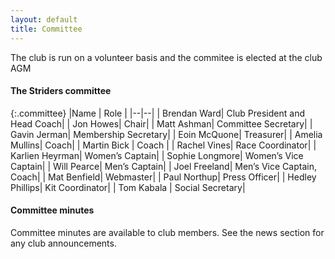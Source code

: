 ```yaml
---
layout: default
title: Committee
---
```


The club is run on a volunteer basis and the commitee is elected at the club AGM

#### The Striders committee

{:.committee}
|Name | Role |
|--|--|
| Brendan Ward| Club President and Head Coach|
| Jon Howes| Chair| 
| Matt Ashman| Committee Secretary|
| Gavin Jerman| Membership Secretary| 
| Eoin McQuone| Treasurer| 
| Amelia Mullins| Coach| 
| Martin Bick | Coach |
| Rachel Vines| Race Coordinator|
| Karlien Heyrman| Women’s Captain| 
| Sophie Longmore| Women’s Vice Captain|
| Will Pearce| Men’s Captain|
| Joel Freeland| Men’s Vice Captain, Coach|
| Mat Benfield| Webmaster|
| Paul Northup| Press Officer|
| Hedley Phillips| Kit Coordinator|
| Tom Kabala | Social Secretary|

#### Committee minutes

Committee minutes are available to club members. See the news section for any club announcements.
